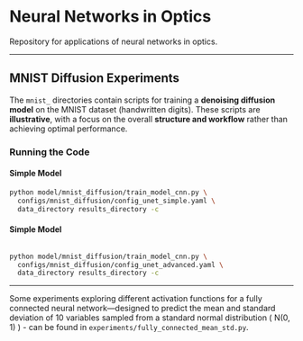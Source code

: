 # Neural Networks in Optics

 Repository for applications of neural networks in optics.

---

##  MNIST Diffusion Experiments

The `mnist_` directories contain scripts for training a **denoising diffusion model** on the MNIST dataset (handwritten digits). These scripts are **illustrative**, with a focus on the overall **structure and workflow** rather than achieving optimal performance.

### Running the Code

#### Simple Model

```bash
python model/mnist_diffusion/train_model_cnn.py \
  configs/mnist_diffusion/config_unet_simple.yaml \
  data_directory results_directory -c
```

#### Simple Model

```bash

python model/mnist_diffusion/train_model_cnn.py \
  configs/mnist_diffusion/config_unet_advanced.yaml \
  data_directory results_directory -c
```



----------------------------------
Some experiments exploring different activation functions for a fully connected neural network—designed to predict the mean and standard deviation of 10 variables sampled from a standard normal distribution \( N(0, 1) \) - can be found in `experiments/fully_connected_mean_std.py`.

